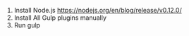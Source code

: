 1. Install Node.js https://nodejs.org/en/blog/release/v0.12.0/
2. Install All Gulp plugins manually
3. Run gulp